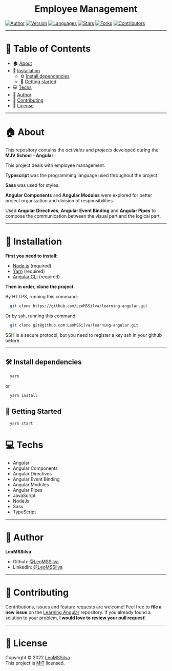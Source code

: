 <h1 align="center">Employee Management
	<br/>
</h1>

[![Author](https://img.shields.io/badge/author-LeoMSSilva-blue?style=flat-square)](https://github.com/LeoMSSilva)
[![Version](https://img.shields.io/badge/version-1.0.0-blue.svg?cacheSeconds=2592000)](https://github.com/LeoMSSilva)
[![Languages](https://img.shields.io/github/languages/count/LeoMSSilva/learning-angular?color=blue&style=flat-square)](#)
[![Stars](https://img.shields.io/github/stars/LeoMSSilva/learning-angular?color=blue&style=flat-square)](https://github.com/LeoMSSilva/learning-angular/stargazers)
[![Forks](https://img.shields.io/github/forks/LeoMSSilva/learning-angular?color=blue&style=flat-square)](https://github.com/LeoMSSilva/learning-angular/network/members)
[![Contributors](https://img.shields.io/github/contributors/LeoMSSilva/learning-angular?color=blue&style=flat-square)](https://github.com/LeoMSSilva/learning-angular/graphs/contributors)

---

# :pushpin: Table of Contents

- :house: [About](#house-about)
- :dart: [Installation](#dart-installation)
  - :gear: [Install dependencies](#hammer_and_wrench-install-dependencies)
  - :rocket: [Getting started](#rocket-getting-started)
- :computer: [Techs](#computer-techs)
- :bust_in_silhouette: [Author](#bust_in_silhouette-author)
- :handshake: [Contributing](#handshake-contributing)
- :scroll: [License](#scroll-license)

---

# :house: About

This repository contains the _activities_ and _projects_ developed during the **MJV School - Angular**.

This project deals with employee management.

**Typescript** was the programming language used throughout the project.

**Sass** was used for styles.

**Angular Components** and **Angular Modules** were explored for better project organization and division of responsibilities.

Used **Angular Directives**, **Angular Event Binding** and **Angular Pipes** to compose the communication between the visual part and the logical part.

---

# :dart: Installation

**First you need to install:**

- [Node.js](https://pt-br.nodejs.org/) (required)
- [Yarn](https://yarnpkg.com/) (required)
- [Angular CLI](https://github.com/angular/angular-cli) (required)

**Then in order, clone the project.**

By HTTPS, running this command:

```bash
  git clone https://github.com/LeoMSSilva/learning-angular.git
```

Or by ssh, running this command:

```bash
  git clone git@github.com:LeoMSSilva/learning-angular.git
```

SSH is a secure protocol, but you need to register a key ssh in your github before.

---

## :hammer_and_wrench: Install dependencies

```bash
  yarn
```

or

```bash
  yarn install
```

## :rocket: Getting Started

```bash
  yarn start
```

# :computer: Techs

- Angular
- Angular Components
- Angular Directives
- Angular Event Binding
- Angular Modules
- Angular Pipes
- JavaScript
- NodeJs
- Sass
- TypeScript

---

# :bust_in_silhouette: Author

**LeoMSSilva**

- Github: [@LeoMSSilva](https://github.com/LeoMSSilva)
- LinkedIn: [@LeoMSSilva](https://linkedin.com/in/LeoMSSilva)

---

# :handshake: Contributing

Contributions, issues and feature requests are welcome! Feel free to **file a new issue** on the [Learning Angular](https://github.com/LeoMSSilva/learning-angular/issues) repository. If you already found a solution to your problem, **I would love to review your pull request**!

---

# :scroll: License

Copyright :copyright: 2022 [LeoMSSilva](https://github.com/LeoMSSilva).
<br/>
This project is [MIT](https://github.com/LeoMSSilva/learning-angular/blob/main/LICENSE) licensed.

